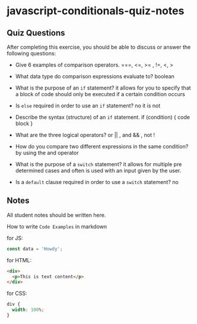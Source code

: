 # javascript-conditionals-quiz-notes

## Quiz Questions

After completing this exercise, you should be able to discuss or answer the following questions:

- Give 6 examples of comparison operators.
  ===, <=, >= , !=, <, >

- What data type do comparison expressions evaluate to?
  boolean
- What is the purpose of an `if` statement?
  it allows for you to specify that a block of code should only be executed if a certain condition occurs
- Is `else` required in order to use an `if` statement?
  no it is not
- Describe the syntax (structure) of an `if` statement.
  if (condition) {
  code block
  }
- What are the three logical operators?
  or || , and && , not !

- How do you compare two different expressions in the same condition?
  by using the and operator
- What is the purpose of a `switch` statement?
  it allows for multiple pre determined cases and often is used with an input given by the user.
- Is a `default` clause required in order to use a `switch` statement?
  no

## Notes

All student notes should be written here.

How to write `Code Examples` in markdown

for JS:

```javascript
const data = 'Howdy';
```

for HTML:

```html
<div>
  <p>This is text content</p>
</div>
```

for CSS:

```css
div {
  width: 100%;
}
```
